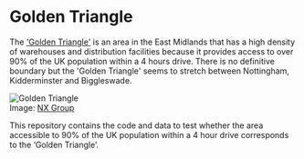 # Golden Triangle

The ['Golden Triangle'](https://www.wired.co.uk/article/warehouses-next-day-delivery) is an area in the East Midlands that has a high density of warehouses and distribution facilities because it provides access to over 90% of the UK population within a 4 hours drive. There is no definitive boundary but the 'Golden Triangle' seems to stretch between Nottingham, Kidderminster and Biggleswade.

![Golden Triangle](https://www.thenxgroup.com/wp-content/uploads/2016/04/The-Golden-Triangle-300x200.jpg)      
Image: [NX Group](https://www.thenxgroup.com/2017/08/02/golden-triangle-logistics)

This repository contains the code and data to test whether the area accessible to 90% of the UK population within a 4 hour drive corresponds to the ‘Golden Triangle’. 
